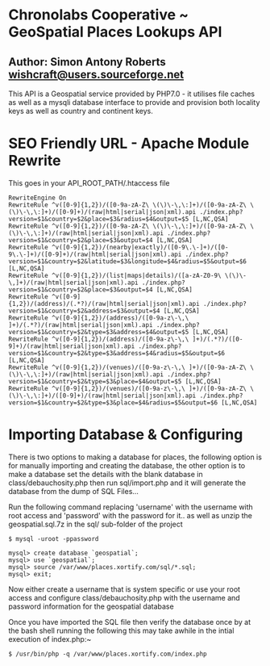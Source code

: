 # Chronolabs Cooperative ~ GeoSpatial Places Lookups API 

## Author: Simon Antony Roberts <wishcraft@users.sourceforge.net>

This API is a Geospatial service provided by PHP7.0 - it utilises file caches as well as a mysqli database interface to provide and provision both locality keys as well as country and continent keys.

# SEO Friendly URL - Apache Module Rewrite

This goes in your API_ROOT_PATH/.htaccess file

    RewriteEngine On
    RewriteRule ^v([0-9]{1,2})/([0-9a-zA-Z\ \(\)\-\,\:]+)/([0-9a-zA-Z\ \(\)\-\,\:]+)/([0-9]+)/(raw|html|serial|json|xml).api ./index.php?version=$1&country=$2&place=$3&radius=$4&output=$5 [L,NC,QSA]
    RewriteRule ^v([0-9]{1,2})/([0-9a-zA-Z\ \(\)\-\,\:]+)/([0-9a-zA-Z\ \(\)\-\,\:]+)/(raw|html|serial|json|xml).api ./index.php?version=$1&country=$2&place=$3&output=$4 [L,NC,QSA]
    RewriteRule ^v([0-9]{1,2})/(nearby|exactly)/([0-9\.\-]+)/([0-9\.\-]+)/([0-9]+)/(raw|html|serial|json|xml).api ./index.php?version=$1&country=$2&latitude=$3&longitude=$4&radius=$5&output=$6 [L,NC,QSA]
    RewriteRule ^v([0-9]{1,2})/(list|maps|details)/([a-zA-Z0-9\ \(\)\-\,]+)/(raw|html|serial|json|xml).api ./index.php?version=$1&country=$2&place=$3&output=$4 [L,NC,QSA]
    RewriteRule ^v([0-9]{1,2})/(address)/(.*?)/(raw|html|serial|json|xml).api ./index.php?version=$1&country=$2&address=$3&output=$4 [L,NC,QSA]
    RewriteRule ^v([0-9]{1,2})/(address)/([0-9a-z\-\,\ ]+)/(.*?)/(raw|html|serial|json|xml).api ./index.php?version=$1&country=$2&type=$3&address=$4&output=$5 [L,NC,QSA]
    RewriteRule ^v([0-9]{1,2})/(address)/([0-9a-z\-\,\ ]+)/(.*?)/([0-9]+)/(raw|html|serial|json|xml).api ./index.php?version=$1&country=$2&type=$3&address=$4&radius=$5&output=$6 [L,NC,QSA]
    RewriteRule ^v([0-9]{1,2})/(venues)/([0-9a-z\-\,\ ]+)/([0-9a-zA-Z\ \(\)\-\,\:]+)/(raw|html|serial|json|xml).api ./index.php?version=$1&country=$2&type=$3&place=$4&output=$5 [L,NC,QSA]
    RewriteRule ^v([0-9]{1,2})/(venues)/([0-9a-z\-\,\ ]+)/([0-9a-zA-Z\ \(\)\-\,\:]+)/([0-9]+)/(raw|html|serial|json|xml).api ./index.php?version=$1&country=$2&type=$3&place=$4&radius=$5&output=$6 [L,NC,QSA]
    
# Importing Database & Configuring

There is two options to making a database for places, the following option is for manually importing and creating the database, the other option is to make a database set the details with the blank database in class/debauchosity.php then run sql/import.php and it will generate the database from the dump of SQL Files...

Run the following command replacing 'username' with the username with root access and 'password' with the password for it.. as well as unzip the geospatial.sql.7z in the sql/ sub-folder of the project

    $ mysql -uroot -ppassword
    
    mysql> create database `geospatial`;
    mysql> use `geospatial`;
    mysql> source /var/www/places.xortify.com/sql/*.sql;
    mysql> exit;


Now either create a username that is system specific or use your root access and configure class/debauchosity.php with the username and password information for the geospatial database

Once you have imported the SQL file then verify the database once by at the bash shell running the following this may take awhile in the intial execution of index.php:~

    $ /usr/bin/php -q /var/www/places.xortify.com/index.php

